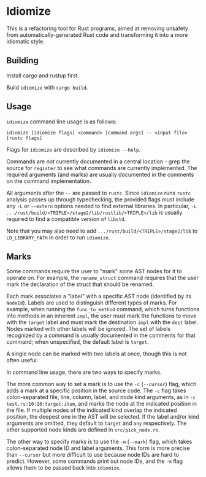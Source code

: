 # Idiomize

This is a refactoring tool for Rust programs, aimed at removing unsafety from
automatically-generated Rust code and transforming it into a more idiomatic
style.


## Building

Install cargo and rustup first.

Build `idiomize` with `cargo build`.


## Usage

`idiomize` command line usage is as follows:

    idiomize [idiomize flags] <command> [command args] -- <input file> [rustc flags]

Flags for `idiomize` are described by `idiomize --help`.

Commands are not currently documented in a central location - grep the source
for `register` to see what commands are currently implemented.  The required
arguments (and marks) are usually documented in the comments on the command
implementation.

All arguments after the `--` are passed to `rustc`.  Since `idiomize` runs
`rustc` analysis passes up through typechecking, the provided flags must
include any `-L` or `--extern` options needed to find external libraries.  In
particular, `-L .../rust/build/<TRIPLE>/stage2/lib/rustlib/<TRIPLE>/lib` is
usually required to find a compatible version of `libstd`.

Note that you may also need to add `.../rust/build/<TRIPLE>/stage2/lib` to
`LD_LIBRARY_PATH` in order to run `idiomize`.


## Marks

Some commands require the user to "mark" some AST nodes for it to operate on.
For example, the `rename_struct` command requires that the user mark the
declaration of the struct that should be renamed.

Each mark associates a "label" with a specific AST node (identified by its
`NodeId`).  Labels are used to distinguish different types of marks.  For
example, when running the `func_to_method` command, which turns functions into
methods in an inherent `impl`, the user must mark the functions to move with
the `target` label and must mark the destination `impl` with the `dest` label.
Nodes marked with other labels will be ignored.  The set of labels recognized
by a command is usually documented in the comments for that command; when
unspecified, the default label is `target`.

A single node can be marked with two labels at once, though this is not often
useful.

In command line usage, there are two ways to specify marks.

The more common way to set a mark is to use the `-c` (`--cursor`) flag, which
adds a mark at a specific position in the source code.  The `-c` flag takes
colon-separated file, line, column, label, and node kind arguments, as in `-c
test.rs:10:20:target:item`, and marks the node at the indicated position in the
file.  If multiple nodes of the indicated kind overlap the indicated position,
the deepest one in the AST will be selected.  If the label and/or kind
arguments are omitted, they default to `target` and `any` respectively.  The
other supported node kinds are defined in `src/pick_node.rs`.

The other way to specify marks is to use the `-m` (`--mark`) flag, which takes
colon-separated node ID and label arguments.  This form is more precise than
`--cursor` but more difficult to use because node IDs are hard to predict.
However, some commands print out node IDs, and the `-m` flag allows them to be
passed back into `idiomize`.


